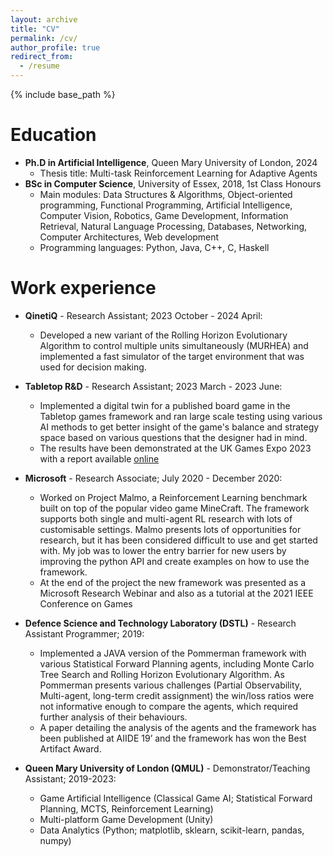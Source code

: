 ```yaml
---
layout: archive
title: "CV"
permalink: /cv/
author_profile: true
redirect_from:
  - /resume
---
```


{% include base_path %}

Education
======
* **Ph.D in Artificial Intelligence**, Queen Mary University of London, 2024
  * Thesis title: Multi-task Reinforcement Learning for Adaptive Agents
* **BSc in Computer Science**, University of Essex, 2018, 1st Class Honours
  * Main modules: Data Structures & Algorithms, Object-oriented programming, Functional Programming, Artificial Intelligence, Computer Vision, Robotics, Game Development, Information Retrieval, Natural Language Processing, Databases, Networking, Computer Architectures, Web development
  * Programming languages: Python, Java, C++, C, Haskell

Work experience
======

* **QinetiQ** - Research Assistant; 2023 October - 2024 April:
  * Developed a new variant of the Rolling Horizon Evolutionary Algorithm to control multiple units simultaneously (MURHEA) and implemented a fast simulator of the target environment that was used for decision making.

* **Tabletop R&D** - Research Assistant; 2023 March - 2023 June: 
  * Implemented a digital twin for a published board game in the Tabletop games framework and ran large scale testing using various AI methods to get better insight of the game's balance and strategy space based on various questions that the designer had in mind. 
  * The results have been demonstrated at the UK Games Expo 2023 with a report available [online](https://www.tabletoprnd.co.uk/ukge23/violet)

* **Microsoft** - Research Associate; July 2020 - December 2020: 
  * Worked on Project Malmo, a Reinforcement Learning benchmark built on top of the popular video game MineCraft. The framework supports both single and multi-agent RL research with lots of customisable settings. Malmo presents lots of opportunities for research, but it has been considered difficult to use and get started with. My job was to lower the entry barrier for new users by improving the python API and create examples on how to use the framework. 
  * At the end of the project the new framework was presented as a Microsoft Research Webinar and also as a tutorial at the 2021 IEEE Conference on Games

* **Defence Science and Technology Laboratory (DSTL)** - Research Assistant Programmer; 2019: 
  * Implemented a JAVA version of the Pommerman framework with various Statistical Forward Planning agents, including Monte Carlo Tree Search and Rolling Horizon
Evolutionary Algorithm. As Pommerman presents various challenges (Partial Observability, Multi-agent, long-term credit assignment) the win/loss ratios were not informative enough to compare the agents, which required further analysis of their behaviours. 
  * A paper detailing the analysis of the agents and the framework has been published at AIIDE 19’ and the framework has won the Best Artifact Award.

* **Queen Mary University of London (QMUL)** - Demonstrator/Teaching Assistant; 2019-2023:
  * Game Artificial Intelligence (Classical Game AI; Statistical Forward Planning, MCTS, Reinforcement Learning)
  * Multi-platform Game Development (Unity)
  * Data Analytics (Python; matplotlib, sklearn, scikit-learn, pandas, numpy)
  
<!-- Skills
======
* Skill 1
* Skill 2
  * Sub-skill 2.1
  * Sub-skill 2.2
  * Sub-skill 2.3
* Skill 3 -->

<!-- Publications
======
  <ul>{% for post in site.publications reversed %}
    {% include archive-single-cv.html %}
  {% endfor %}</ul> -->
  
<!-- Talks
======
  <ul>{% for post in site.talks reversed %}
    {% include archive-single-talk-cv.html  %}
  {% endfor %}</ul>
  
Teaching
======
  <ul>{% for post in site.teaching reversed %}
    {% include archive-single-cv.html %}
  {% endfor %}</ul>
  
Service and leadership
======
* Currently signed in to 43 different slack teams -->
